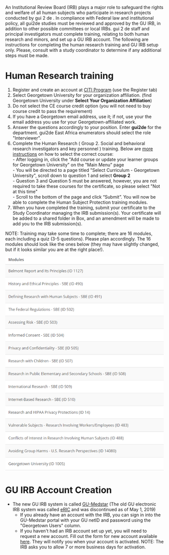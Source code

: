 An Institutional Review Board (IRB) plays a major role to safeguard the rights and welfare of all human subjects who participate in research projects conducted by gui 2 de . In compliance with Federal law and institutional policy, all gui2de studies must be reviewed and approved by the GU IRB, in addition to other possible committees or local IRBs. gui 2 de staff and principal investigators must complete training, relating to both human research and minors, and set up a GU IRB account. The following are instructions for completing the human research training and GU IRB setup only. Please, consult with a study coordinator to determine if any additional steps must be made.

# Human Research training
1. Register and create an account at [CITI Program](http://citiprogram.org) (use the Register tab)
1. Select Georgetown University for your organization affiliation. (find Georgetown University under **Select Your Organization Affiliation**)
1. Do not select the CE course credit option (you will not need to buy course credit to pass the requirement)
1. If you have a Georgetown email address, use it; if not, use your the email address you use for your Georgetown-affiliated work.  
1. Answer the questions accordingly to your position. Enter **gui2de** for the department. gui2de East Africa enumerators should select the role "Interviewer".
1. Complete the Human Research ( Group 2. Social and behavioral research investigators and key personnel ) training. Below are [more instructions](https://ora.georgetown.edu/irb/trainingrequirements/hsptraining/) on how to select the correct course:  
           - After logging in, click the "Add course or update your learner groups for Georgetown University" on the "Main Menu" page  
           - You will be directed to a page titled "Select Curriculum - Georgetown University", scroll down to question 1 and select **Group 2**  
           - Question 3 and Question 5 must be answered, however, you are not required to take these courses for the certificate, so please select "Not at this time"  
           - Scroll to the bottom of the page and click “Submit”.  You will now be able to complete the Human Subject Protection training modules.  
1. When you have completed the training, submit your certificate to the Study Coordinator managing the IRB submission(s). Your certificate will be added to a shared folder in Box, and an amendment will be made to add you to the IRB submission(s).

NOTE: Training may take some time to complete; there are 16 modules, each including a quiz (3-5 questions). Please plan accordingly. The 16 modules should look like the ones below (they may have slightly changed, but if it looks similar you are at the right place!).

![image](img/citi-modules.png)

# GU IRB Account Creation
- The new GU IRB system is called [GU-Medstar](https://gumedstarirb.georgetown.edu) (The old GU electronic IRB system was called [eRIC](http://eric.georgetown.edu) and was discontinued as of May 1, 2019)
    - If you already have an account with the IRB, you can sign in into the GU-Medstar portal with your GU netID and password using the "Georgetown Users" column.
    - If you haven't had an IRB account set up yet, you will need to request a new account. Fill out the form for new account available [here](https://docs.google.com/forms/d/e/1FAIpQLSdiyTHp9ASygIgpi91Ewj6YVSsvh-w1MSKEPCrcgdD-BWvVGQ/viewform). They will notify you when your account is activated. NOTE: The IRB asks you to allow 7 or more business days for activation.
